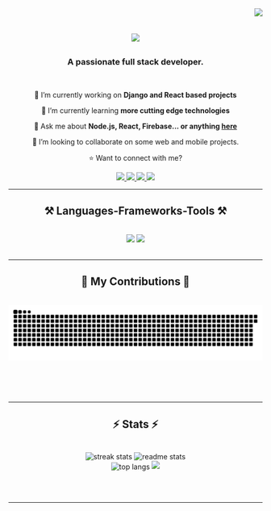 <img align="right" src="https://visitor-badge.laobi.icu/badge?page_id=Ealfred1.Ealfred1" />

<h1 align="center">
    <img src="https://readme-typing-svg.herokuapp.com/?font=Righteous&size=35&center=true&vCenter=true&width=500&height=70&duration=4000&lines=Hi+There!+👋;+I'm+Eric+Alfred!;" />
</h1>

<h3 align="center">A passionate full stack developer.</h3>

<br/>

<div align="center">
 
 🔭 I’m currently working on **Django and React based projects**
 
 🌱 I’m currently learning **more cutting edge technologies**

 💬 Ask me about **Node.js, React, Firebase... or anything [here](https://github.com/salesp07/salesp07/issues)**

 👯 I’m looking to collaborate on some web and mobile projects.
    
 ⭐ Want to connect with me? 

 </div>
 
<div align="center"> 
  <a href="mailto:alfrederic371@gmail.com">
    <img src="https://img.shields.io/badge/Gmail-333333?style=for-the-badge&logo=gmail&logoColor=red" />
  </a>
  <a href="https://linkedin.com/in/eric-alfred-6372b528a" target="_blank">
    <img src="https://img.shields.io/badge/LinkedIn-0077B5?style=for-the-badge&logo=linkedin&logoColor=white" target="_blank" />
  </a>
  <a href="https://eric-alfred.vercel.app" target="_blank">
     <img src="https://img.shields.io/badge/Portfolio-FF5722?style=for-the-badge&logo=todoist&logoColor=white" target="_blank" /> <!-- sqlite, safari, google-chrome are other good icon options -->
  </a>
  <a href="https://wa.me/+2347010363424" target="_blank">
    <img src="https://img.shields.io/badge/WhatsApp-25D366?logo=whatsapp&logoColor=fff&style=flat" target="_blank" />
  </a>
</div>

 <hr/>
 
<h2 align="center">⚒️ Languages-Frameworks-Tools ⚒️</h2>
<br/>
<div align="center">
    <img src="https://skillicons.dev/icons?i=react,bootstrap,mui,html,css,vscode,sublime,github,figma,tailwind,git,jquery,neovim" />
    <img src="https://skillicons.dev/icons?i=django,python,javascript,typescript,vite,postman,postgres,linux,mysql,flask" /><br>
</div>

<br/>
<hr/>

<div align="center">
  <h2>🐍 My Contributions 🐍</h2>
  <br>
  <img alt="snake eating my contributions" src="https://raw.githubusercontent.com/Ealfred1/Ealfred1/output/github-contribution-grid-snake.svg" />
  
  <br/><br/><br/>
</div>

<hr/>

<h2 align="center">⚡ Stats ⚡</h2>
<br>
<div align=center>
  <img width=390 src="https://github-readme-streak-stats-salesp07.vercel.app/?user=Ealfred1&count_private=true&theme=react&border_radius=10" alt="streak stats"/>
  <img width=390 src="https://github-readme-stats-salesp07.vercel.app/api?username=Ealfred1&count_private=true&show_icons=true&theme=react&rank_icon=github&border_radius=10" alt="readme stats" />
  <br/>
  <img width=325 align="center" src="https://github-readme-stats-salesp07.vercel.app/api/top-langs/?username=Ealfred1&hide=HTML&langs_count=8&layout=compact&theme=react&border_radius=10&size_weight=0.5&count_weight=0.5&exclude_repo=github-readme-stats" alt="top langs" />

  <img src="https://github-profile-trophy.vercel.app/?username=Ealfred1&theme=juicyfresh&no-bg=true" />
</div>

<br/><br/>

<hr/>

<br/>

<br/>
